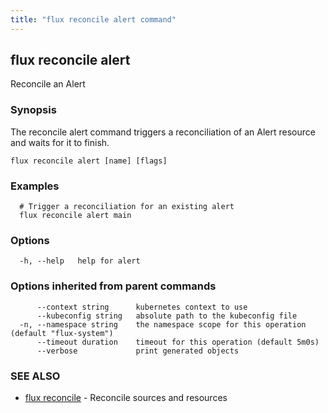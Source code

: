 ```yaml
---
title: "flux reconcile alert command"
---
```

## flux reconcile alert

Reconcile an Alert

### Synopsis

The reconcile alert command triggers a reconciliation of an Alert resource and waits for it to finish.

```
flux reconcile alert [name] [flags]
```

### Examples

```
  # Trigger a reconciliation for an existing alert
  flux reconcile alert main
```

### Options

```
  -h, --help   help for alert
```

### Options inherited from parent commands

```
      --context string      kubernetes context to use
      --kubeconfig string   absolute path to the kubeconfig file
  -n, --namespace string    the namespace scope for this operation (default "flux-system")
      --timeout duration    timeout for this operation (default 5m0s)
      --verbose             print generated objects
```

### SEE ALSO

* [flux reconcile](../flux_reconcile/)	 - Reconcile sources and resources

